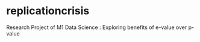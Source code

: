# replicationcrisis
Research Project of M1 Data Science : Exploring benefits of e-value over p-value
